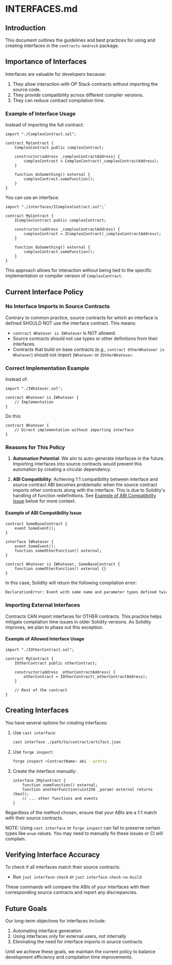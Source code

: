 # INTERFACES.md

## Introduction

This document outlines the guidelines and best practices for using and creating interfaces in the
`contracts-bedrock` package.

## Importance of Interfaces

Interfaces are valuable for developers because:

1. They allow interaction with OP Stack contracts without importing the source code.
2. They provide compatibility across different compiler versions.
3. They can reduce contract compilation time.

### Example of Interface Usage

Instead of importing the full contract:

```solidity
import "./ComplexContract.sol";

contract MyContract {
    ComplexContract public complexContract;

    constructor(address _complexContractAddress) {
        complexContract = ComplexContract(_complexContractAddress);
    }

    function doSomething() external {
        complexContract.someFunction();
    }
}
```

You can use an interface:

```solidity
import "./interfaces/IComplexContract.sol";`

contract MyContract {
    IComplexContract public complexContract;

    constructor(address _complexContractAddress) {
        complexContract = IComplexContract(_complexContractAddress);
    }

    function doSomething() external {
        complexContract.someFunction();
    }
}
```

This approach allows for interaction without being tied to the specific implementation or compiler
version of `ComplexContract`.

## Current Interface Policy

### No Interface Imports in Source Contracts

Contrary to common practice, source contracts for which an interface is defined SHOULD NOT use the
interface contract. This means:

- `contract Whatever is IWhatever` is NOT allowed.
- Source contracts should not use types or other definitions from their interfaces.
- Contracts that build on base contracts (e.g., `contract OtherWhatever is Whatever`) should not
  import `IWhatever` or `IOtherWhatever`.

### Correct Implementation Example

Instead of:

```solidity
import "./IWhatever.sol";

contract Whatever is IWhatever {
    // Implementation
}
```

Do this:

```solidity
contract Whatever {
    // Direct implementation without importing interface
}
```

### Reasons for This Policy

1. **Automation Potential**: We aim to auto-generate interfaces in the future. Importing interfaces
  into source contracts would prevent this automation by creating a circular dependency.

2. **ABI Compatibility**: Achieving 1:1 compatibility between interface and source contract ABI
  becomes problematic when the source contract imports other contracts along with the interface.
  This is due to Solidity's handling of function redefinitions. See
  [Example of ABI Compatibility Issue](#example-of-abi-compatibility-issue) below for more context.

#### Example of ABI Compatibility Issue

```solidity
contract SomeBaseContract {
    event SomeEvent();
}

interface IWhatever {
    event SomeEvent();
    function someOtherFunction() external;
}

contract Whatever is IWhatever, SomeBaseContract {
    function someOtherFunction() external {}
}
```

In this case, Solidity will return the following compilation error:

```sh
DeclarationError: Event with same name and parameter types defined twice.
```

### Importing External Interfaces

Contracts CAN import interfaces for OTHER contracts. This practice helps mitigate compilation time
issues in older Solidity versions. As Solidity improves, we plan to phase out this exception.

#### Example of Allowed Interface Usage

```solidity
import "./IOtherContract.sol";

contract MyContract {
    IOtherContract public otherContract;

    constructor(address _otherContractAddress) {
        otherContract = IOtherContract(_otherContractAddress);
    }

    // Rest of the contract
}
```

## Creating Interfaces

You have several options for creating interfaces:

1. Use `cast interface`:

   ```sh
   cast interface ./path/to/contract/artifact.json
   ```

2. Use `forge inspect`:

   ```sh
   forge inspect <ContractName> abi --pretty
   ```

3. Create the interface manually:

   ```solidity
   interface IMyContract {
       function someFunction() external;
       function anotherFunction(uint256 _param) external returns (bool);
       // ... other functions and events
   }
   ```

Regardless of the method chosen, ensure that your ABIs are a 1:1 match with their source contracts.

NOTE: Using `cast interface` or `forge inspect` can fail to preserve certain types like `enum`
values. You may need to manually fix these issues or CI will complain.

## Verifying Interface Accuracy

To check if all interfaces match their source contracts:

- Run `just interface-check` or `just interface-check-no-build`

These commands will compare the ABIs of your interfaces with their corresponding source contracts and report any discrepancies.

## Future Goals

Our long-term objectives for interfaces include:

1. Automating interface generation
2. Using interfaces only for external users, not internally
3. Eliminating the need for interface imports in source contracts

Until we achieve these goals, we maintain the current policy to balance development efficiency and
compilation time improvements.

